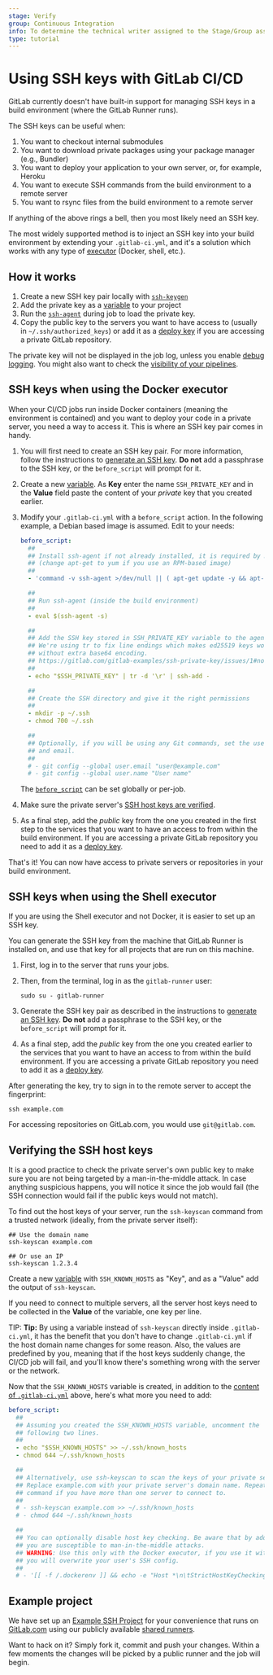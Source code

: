 ```yaml
---
stage: Verify
group: Continuous Integration
info: To determine the technical writer assigned to the Stage/Group associated with this page, see https://about.gitlab.com/handbook/engineering/ux/technical-writing/#designated-technical-writers
type: tutorial
---
```


# Using SSH keys with GitLab CI/CD

GitLab currently doesn't have built-in support for managing SSH keys in a build
environment (where the GitLab Runner runs).

The SSH keys can be useful when:

1. You want to checkout internal submodules
1. You want to download private packages using your package manager (e.g., Bundler)
1. You want to deploy your application to your own server, or, for example, Heroku
1. You want to execute SSH commands from the build environment to a remote server
1. You want to rsync files from the build environment to a remote server

If anything of the above rings a bell, then you most likely need an SSH key.

The most widely supported method is to inject an SSH key into your build
environment by extending your `.gitlab-ci.yml`, and it's a solution which works
with any type of [executor](https://docs.gitlab.com/runner/executors/)
(Docker, shell, etc.).

## How it works

1. Create a new SSH key pair locally with [`ssh-keygen`](https://linux.die.net/man/1/ssh-keygen)
1. Add the private key as a [variable](../variables/README.md) to
   your project
1. Run the [`ssh-agent`](https://linux.die.net/man/1/ssh-agent) during job to load
   the private key.
1. Copy the public key to the servers you want to have access to (usually in
   `~/.ssh/authorized_keys`) or add it as a [deploy key](../../ssh/README.md#deploy-keys)
   if you are accessing a private GitLab repository.

The private key will not be displayed in the job log, unless you enable
[debug logging](../variables/README.md#debug-logging). You might also want to
check the [visibility of your pipelines](../pipelines/settings.md#visibility-of-pipelines).

## SSH keys when using the Docker executor

When your CI/CD jobs run inside Docker containers (meaning the environment is
contained) and you want to deploy your code in a private server, you need a way
to access it. This is where an SSH key pair comes in handy.

1. You will first need to create an SSH key pair. For more information, follow
   the instructions to [generate an SSH key](../../ssh/README.md#generating-a-new-ssh-key-pair).
   **Do not** add a passphrase to the SSH key, or the `before_script` will
   prompt for it.

1. Create a new [variable](../variables/README.md#gitlab-cicd-environment-variables).
   As **Key** enter the name `SSH_PRIVATE_KEY` and in the **Value** field paste
   the content of your _private_ key that you created earlier.

1. Modify your `.gitlab-ci.yml` with a `before_script` action. In the following
   example, a Debian based image is assumed. Edit to your needs:

   ```yaml
   before_script:
     ##
     ## Install ssh-agent if not already installed, it is required by Docker.
     ## (change apt-get to yum if you use an RPM-based image)
     ##
     - 'command -v ssh-agent >/dev/null || ( apt-get update -y && apt-get install openssh-client -y )'

     ##
     ## Run ssh-agent (inside the build environment)
     ##
     - eval $(ssh-agent -s)

     ##
     ## Add the SSH key stored in SSH_PRIVATE_KEY variable to the agent store
     ## We're using tr to fix line endings which makes ed25519 keys work
     ## without extra base64 encoding.
     ## https://gitlab.com/gitlab-examples/ssh-private-key/issues/1#note_48526556
     ##
     - echo "$SSH_PRIVATE_KEY" | tr -d '\r' | ssh-add -

     ##
     ## Create the SSH directory and give it the right permissions
     ##
     - mkdir -p ~/.ssh
     - chmod 700 ~/.ssh

     ##
     ## Optionally, if you will be using any Git commands, set the user name and
     ## and email.
     ##
     # - git config --global user.email "user@example.com"
     # - git config --global user.name "User name"
   ```

   The [`before_script`](../yaml/README.md#before_script) can be set globally
   or per-job.

1. Make sure the private server's [SSH host keys are verified](#verifying-the-ssh-host-keys).

1. As a final step, add the _public_ key from the one you created in the first
   step to the services that you want to have an access to from within the build
   environment. If you are accessing a private GitLab repository you need to add
   it as a [deploy key](../../ssh/README.md#deploy-keys).

That's it! You can now have access to private servers or repositories in your
build environment.

## SSH keys when using the Shell executor

If you are using the Shell executor and not Docker, it is easier to set up an
SSH key.

You can generate the SSH key from the machine that GitLab Runner is installed
on, and use that key for all projects that are run on this machine.

1. First, log in to the server that runs your jobs.

1. Then, from the terminal, log in as the `gitlab-runner` user:

   ```shell
   sudo su - gitlab-runner
   ```

1. Generate the SSH key pair as described in the instructions to
   [generate an SSH key](../../ssh/README.md#generating-a-new-ssh-key-pair).
   **Do not** add a passphrase to the SSH key, or the `before_script` will
   prompt for it.

1. As a final step, add the _public_ key from the one you created earlier to the
   services that you want to have an access to from within the build environment.
   If you are accessing a private GitLab repository you need to add it as a
   [deploy key](../../ssh/README.md#deploy-keys).

After generating the key, try to sign in to the remote server to accept the
fingerprint:

```shell
ssh example.com
```

For accessing repositories on GitLab.com, you would use `git@gitlab.com`.

## Verifying the SSH host keys

It is a good practice to check the private server's own public key to make sure
you are not being targeted by a man-in-the-middle attack. In case anything
suspicious happens, you will notice it since the job would fail (the SSH
connection would fail if the public keys would not match).

To find out the host keys of your server, run the `ssh-keyscan` command from a
trusted network (ideally, from the private server itself):

```shell
## Use the domain name
ssh-keyscan example.com

## Or use an IP
ssh-keyscan 1.2.3.4
```

Create a new [variable](../variables/README.md#gitlab-cicd-environment-variables) with
`SSH_KNOWN_HOSTS` as "Key", and as a "Value" add the output of `ssh-keyscan`.

If you need to connect to multiple servers, all the server host keys
need to be collected in the **Value** of the variable, one key per line.

TIP: **Tip:**
By using a variable instead of `ssh-keyscan` directly inside
`.gitlab-ci.yml`, it has the benefit that you don't have to change `.gitlab-ci.yml`
if the host domain name changes for some reason. Also, the values are predefined
by you, meaning that if the host keys suddenly change, the CI/CD job will fail,
and you'll know there's something wrong with the server or the network.

Now that the `SSH_KNOWN_HOSTS` variable is created, in addition to the
[content of `.gitlab-ci.yml`](#ssh-keys-when-using-the-docker-executor)
above, here's what more you need to add:

```yaml
before_script:
  ##
  ## Assuming you created the SSH_KNOWN_HOSTS variable, uncomment the
  ## following two lines.
  ##
  - echo "$SSH_KNOWN_HOSTS" >> ~/.ssh/known_hosts
  - chmod 644 ~/.ssh/known_hosts

  ##
  ## Alternatively, use ssh-keyscan to scan the keys of your private server.
  ## Replace example.com with your private server's domain name. Repeat that
  ## command if you have more than one server to connect to.
  ##
  # - ssh-keyscan example.com >> ~/.ssh/known_hosts
  # - chmod 644 ~/.ssh/known_hosts

  ##
  ## You can optionally disable host key checking. Be aware that by adding that
  ## you are susceptible to man-in-the-middle attacks.
  ## WARNING: Use this only with the Docker executor, if you use it with shell
  ## you will overwrite your user's SSH config.
  ##
  # - '[[ -f /.dockerenv ]] && echo -e "Host *\n\tStrictHostKeyChecking no\n\n" >> ~/.ssh/config'
```

## Example project

We have set up an [Example SSH Project](https://gitlab.com/gitlab-examples/ssh-private-key/) for your convenience
that runs on [GitLab.com](https://gitlab.com) using our publicly available
[shared runners](../runners/README.md).

Want to hack on it? Simply fork it, commit and push your changes. Within a few
moments the changes will be picked by a public runner and the job will begin.
